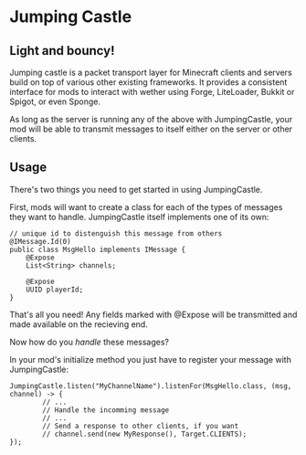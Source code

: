 # Jumping Castle

## Light and bouncy!

Jumping castle is a packet transport layer for Minecraft clients and servers build on top of various other existing frameworks. It provides a consistent interface for mods to interact with wether using Forge, LiteLoader, Bukkit or Spigot, or even Sponge.

As long as the server is running any of the above with JumpingCastle, your mod will be able to transmit messages to itself either on the server or other clients.

## Usage

There's two things you need to get started in using JumpingCastle.

First, mods will want to create a class for each of the types of messages they want to handle. JumpingCastle itself implements one of its own:

```
// unique id to distenguish this message from others
@IMessage.Id(0)
public class MsgHello implements IMessage {
	@Expose
	List<String> channels;
	
	@Expose
	UUID playerId;
}
```

That's all you need! Any fields marked with @Expose will be transmitted and made available on the recieving end.

Now how do you _handle_ these messages?

In your mod's initialize method you just have to register your message with JumpingCastle:

```
JumpingCastle.listen("MyChannelName").listenFor(MsgHello.class, (msg, channel) -> {
		// ...
		// Handle the incomming message
		// ...
		// Send a response to other clients, if you want
		// channel.send(new MyResponse(), Target.CLIENTS);
});
```
